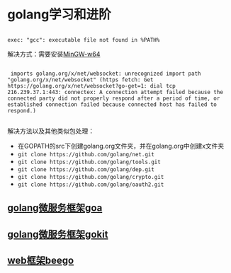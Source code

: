 # golang学习和进阶  

<pre><code>
exec: "gcc": executable file not found in %PATH%
</code></pre>
解决方式：需要安装[MinGW-w64](https://nchc.dl.sourceforge.net/project/mingw-w64/Toolchains%20targetting%20Win32/Personal%20Builds/mingw-builds/installer/mingw-w64-install.exe)

<pre><code>
 imports golang.org/x/net/websocket: unrecognized import path "golang.org/x/net/websocket" (https fetch: Get https://golang.org/x/net/websocket?go-get=1: dial tcp 216.239.37.1:443: connectex: A connection attempt failed because the connected party did not properly respond after a period of time, or established connection failed because connected host has failed to respond.)
 </code></pre>
 解决方法以及其他类似包处理：
* 在GOPATH的src下创建golang.org文件夹，并在golang.org中创建x文件夹
* `git clone https://github.com/golang/net.git`
* `git clone https://github.com/golang/tools.git`
* `git clone https://github.com/golang/dep.git`
* `git clone https://github.com/golang/crypto.git`
* `git clone https://github.com/golang/oauth2.git`

## [golang微服务框架goa](goa/index.md)
## [golang微服务框架gokit](gokit/index.md)
## [web框架beego](beego/index.md)


